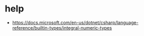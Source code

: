 # help

- <https://docs.microsoft.com/en-us/dotnet/csharp/language-reference/builtin-types/integral-numeric-types>
